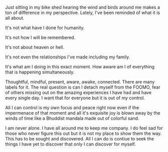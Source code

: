 Just sitting in my bike shed hearing the wind and birds around me makes a ton of difference in my perspective. Lately, I've been reminded of what it is all about.

It's not what have I done for humanity. 

It's not how I will be remembered.

It's not about  heaven or hell.

It's not even the relationships I've made including my family.

It's what am I doing in this exact moment. How aware am I of everything that is happening simultaneously. 

Thoughtful, mindful, present, aware, awake, connected. There are many labels for it. The real question is can I detach myself from the FOOMO, fear of others missing out on the amazing experiences I have had and have every single day. I want that for everyone but it is out of my control.

All I can control is my own focus and peace right now even if the impermenace of that moment and all it's exquisite joy is blown away by the winds of time like a Bhuddist mandala made out of colorful sand. 

I am never alone. I have all around me to keep me company. I do feel sad for those who never figure this out but it is not my place to show them the way. This has to be sought and discovered. All I can do is contiue to seek the things I have yet to discover that only I can discover for myself.